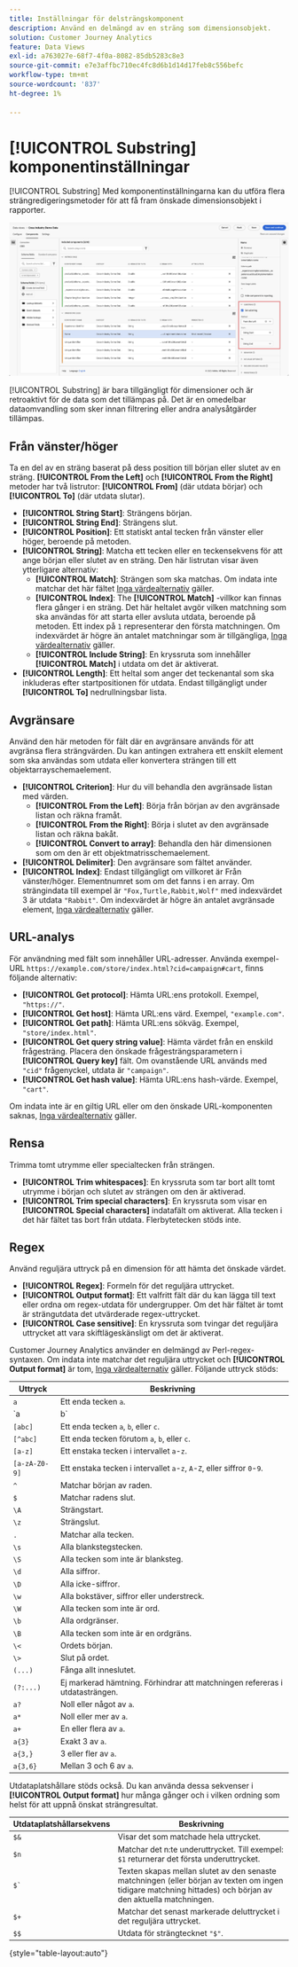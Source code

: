 ```yaml
---
title: Inställningar för delsträngskomponent
description: Använd en delmängd av en sträng som dimensionsobjekt.
solution: Customer Journey Analytics
feature: Data Views
exl-id: a763027e-68f7-4f0a-8082-85db5283c8e3
source-git-commit: e7e3affbc710ec4fc8d6b1d14d17feb8c556befc
workflow-type: tm+mt
source-wordcount: '837'
ht-degree: 1%

---
```


# [!UICONTROL Substring] komponentinställningar

[!UICONTROL Substring] Med komponentinställningarna kan du utföra flera strängredigeringsmetoder för att få fram önskade dimensionsobjekt i rapporter.

![Inställningar för delsträng](../assets/substring-settings.png)

[!UICONTROL Substring] är bara tillgängligt för dimensioner och är retroaktivt för de data som det tillämpas på. Det är en omedelbar dataomvandling som sker innan filtrering eller andra analysåtgärder tillämpas.

## Från vänster/höger

Ta en del av en sträng baserat på dess position till början eller slutet av en sträng. **[!UICONTROL From the Left]** och **[!UICONTROL From the Right]** metoder har två listrutor: **[!UICONTROL From]** (där utdata börjar) och **[!UICONTROL To]** (där utdata slutar).

* **[!UICONTROL String Start]**: Strängens början.
* **[!UICONTROL String End]**: Strängens slut.
* **[!UICONTROL Position]**: Ett statiskt antal tecken från vänster eller höger, beroende på metoden.
* **[!UICONTROL String]**: Matcha ett tecken eller en teckensekvens för att ange början eller slutet av en sträng. Den här listrutan visar även ytterligare alternativ:
   * **[!UICONTROL Match]**: Strängen som ska matchas. Om indata inte matchar det här fältet [Inga värdealternativ](no-value-options.md) gäller.
   * **[!UICONTROL Index]**: The **[!UICONTROL Match]** -villkor kan finnas flera gånger i en sträng. Det här heltalet avgör vilken matchning som ska användas för att starta eller avsluta utdata, beroende på metoden. Ett index på `1` representerar den första matchningen. Om indexvärdet är högre än antalet matchningar som är tillgängliga, [Inga värdealternativ](no-value-options.md) gäller.
   * **[!UICONTROL Include String]**: En kryssruta som innehåller **[!UICONTROL Match]** i utdata om det är aktiverat.
* **[!UICONTROL Length]**: Ett heltal som anger det teckenantal som ska inkluderas efter startpositionen för utdata. Endast tillgängligt under **[!UICONTROL To]** nedrullningsbar lista.

## Avgränsare

Använd den här metoden för fält där en avgränsare används för att avgränsa flera strängvärden. Du kan antingen extrahera ett enskilt element som ska användas som utdata eller konvertera strängen till ett objektarrayschemaelement.

* **[!UICONTROL Criterion]**: Hur du vill behandla den avgränsade listan med värden.
   * **[!UICONTROL From the Left]**: Börja från början av den avgränsade listan och räkna framåt.
   * **[!UICONTROL From the Right]**: Börja i slutet av den avgränsade listan och räkna bakåt.
   * **[!UICONTROL Convert to array]**: Behandla den här dimensionen som om den är ett objektmatrisschemaelement.
* **[!UICONTROL Delimiter]**: Den avgränsare som fältet använder.
* **[!UICONTROL Index]**: Endast tillgängligt om villkoret är Från vänster/höger. Elementnumret som om det fanns i en array. Om strängindata till exempel är `"Fox,Turtle,Rabbit,Wolf"` med indexvärdet 3 är utdata `"Rabbit"`. Om indexvärdet är högre än antalet avgränsade element, [Inga värdealternativ](no-value-options.md) gäller.

## URL-analys

För användning med fält som innehåller URL-adresser. Använda exempel-URL `https://example.com/store/index.html?cid=campaign#cart`, finns följande alternativ:

* **[!UICONTROL Get protocol]**: Hämta URL:ens protokoll. Exempel, `"https://"`.
* **[!UICONTROL Get host]**: Hämta URL:ens värd. Exempel, `"example.com"`.
* **[!UICONTROL Get path]**: Hämta URL:ens sökväg. Exempel, `"store/index.html"`.
* **[!UICONTROL Get query string value]**: Hämta värdet från en enskild frågesträng. Placera den önskade frågesträngsparametern i **[!UICONTROL Query key]** fält. Om ovanstående URL används med `"cid"` frågenyckel, utdata är `"campaign"`.
* **[!UICONTROL Get hash value]**: Hämta URL:ens hash-värde. Exempel, `"cart"`.

Om indata inte är en giltig URL eller om den önskade URL-komponenten saknas, [Inga värdealternativ](no-value-options.md) gäller.

## Rensa

Trimma tomt utrymme eller specialtecken från strängen.

* **[!UICONTROL Trim whitespaces]**: En kryssruta som tar bort allt tomt utrymme i början och slutet av strängen om den är aktiverad.
* **[!UICONTROL Trim special characters]**: En kryssruta som visar en **[!UICONTROL Special characters]** indatafält om aktiverat. Alla tecken i det här fältet tas bort från utdata. Flerbytetecken stöds inte.

## Regex

Använd reguljära uttryck på en dimension för att hämta det önskade värdet.

* **[!UICONTROL Regex]**: Formeln för det reguljära uttrycket.
* **[!UICONTROL Output format]**: Ett valfritt fält där du kan lägga till text eller ordna om regex-utdata för undergrupper. Om det här fältet är tomt är strängutdata det utvärderade regex-uttrycket.
* **[!UICONTROL Case sensitive]**: En kryssruta som tvingar det reguljära uttrycket att vara skiftlägeskänsligt om det är aktiverat.

Customer Journey Analytics använder en delmängd av Perl-regex-syntaxen. Om indata inte matchar det reguljära uttrycket och **[!UICONTROL Output format]** är tom, [Inga värdealternativ](no-value-options.md) gäller. Följande uttryck stöds:

| Uttryck | Beskrivning |
| --- | --- |
| `a` | Ett enda tecken `a`. |
| `a|b` | Ett enda tecken `a` eller `b`. |
| `[abc]` | Ett enda tecken `a`, `b`, eller `c`. |
| `[^abc]` | Ett enda tecken förutom `a`, `b`, eller `c`. |
| `[a-z]` | Ett enstaka tecken i intervallet `a`-`z`. |
| `[a-zA-Z0-9]` | Ett enstaka tecken i intervallet `a`-`z`, `A`-`Z`, eller siffror `0`-`9`. |
| `^` | Matchar början av raden. |
| `$` | Matchar radens slut. |
| `\A` | Strängstart. |
| `\z` | Strängslut. |
| `.` | Matchar alla tecken. |
| `\s` | Alla blankstegstecken. |
| `\S` | Alla tecken som inte är blanksteg. |
| `\d` | Alla siffror. |
| `\D` | Alla icke-siffror. |
| `\w` | Alla bokstäver, siffror eller understreck. |
| `\W` | Alla tecken som inte är ord. |
| `\b` | Alla ordgränser. |
| `\B` | Alla tecken som inte är en ordgräns. |
| `\<` | Ordets början. |
| `\>` | Slut på ordet. |
| `(...)` | Fånga allt inneslutet. |
| `(?:...)` | Ej markerad hämtning. Förhindrar att matchningen refereras i utdatasträngen. |
| `a?` | Noll eller något av `a`. |
| `a*` | Noll eller mer av `a`. |
| `a+` | En eller flera av `a`. |
| `a{3}` | Exakt 3 av `a`. |
| `a{3,}` | 3 eller fler av `a`. |
| `a{3,6}` | Mellan 3 och 6 av `a`. |

Utdataplatshållare stöds också. Du kan använda dessa sekvenser i **[!UICONTROL Output format]** hur många gånger och i vilken ordning som helst för att uppnå önskat strängresultat.

| Utdataplatshållarsekvens | Beskrivning |
| --- | --- |
| `$&` | Visar det som matchade hela uttrycket. |
| `$n` | Matchar det n:te underuttrycket. Till exempel: `$1` returnerar det första underuttrycket. |
| ``$` `` | Texten skapas mellan slutet av den senaste matchningen (eller början av texten om ingen tidigare matchning hittades) och början av den aktuella matchningen. |
| `$+` | Matchar det senast markerade deluttrycket i det reguljära uttrycket. |
| `$$` | Utdata för strängtecknet `"$"`. |

{style="table-layout:auto"}
